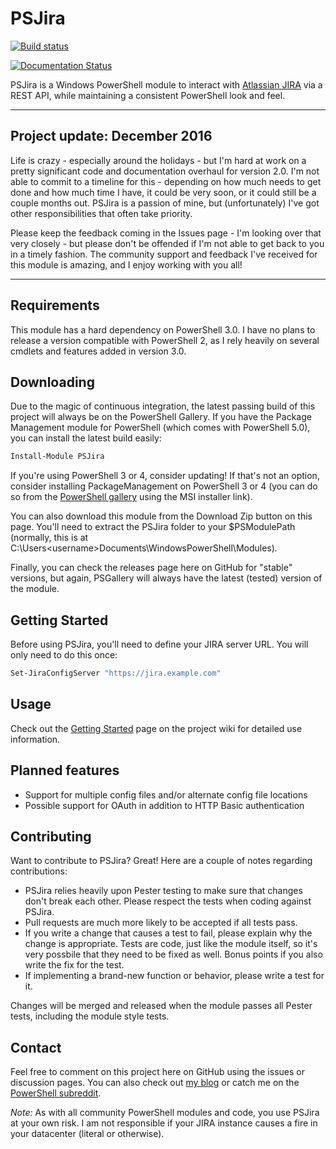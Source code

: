 # PSJira

[![Build status](https://ci.appveyor.com/api/projects/status/rog7nhvpfu58xrxu?svg=true)](https://ci.appveyor.com/project/JoshuaT/psjira)

[![Documentation Status](https://readthedocs.org/projects/psjira/badge/?version=latest)](http://psjira.readthedocs.io/en/latest/?badge=latest)

PSJira is a Windows PowerShell module to interact with [Atlassian JIRA](https://www.atlassian.com/software/jira) via a REST API, while maintaining a consistent PowerShell look and feel.

---

## Project update: December 2016
Life is crazy - especially around the holidays - but I'm hard at work on a pretty significant code and documentation overhaul for version 2.0. I'm not able to commit to a timeline for this - depending on how much needs to get done and how much time I have, it could be very soon, or it could still be a couple months out. PSJira is a passion of mine, but (unfortunately) I've got other responsibilities that often take priority.

Please keep the feedback coming in the Issues page - I'm looking over that very closely - but please don't be offended if I'm not able to get back to you in a timely fashion. The community support and feedback I've received for this module is amazing, and I enjoy working with you all!

---

## Requirements

This module has a hard dependency on PowerShell 3.0.  I have no plans to release a version compatible with PowerShell 2, as I rely heavily on several cmdlets and features added in version 3.0.

## Downloading

Due to the magic of continuous integration, the latest passing build of this project will always be on the PowerShell Gallery. If you have the Package Management module for PowerShell (which comes with PowerShell 5.0), you can install the latest build easily:

```powershell
Install-Module PSJira
```

If you're using PowerShell 3 or 4, consider updating! If that's not an option, consider installing PackageManagement on PowerShell 3 or 4 (you can do so from the [PowerShell gallery](https://www.powershellgallery.com/) using the MSI installer link).

You can also download this module from the Download Zip button on this page.  You'll need to extract the PSJira folder to your $PSModulePath (normally, this is at C:\Users\<username>Documents\WindowsPowerShell\Modules).

Finally, you can check the releases page here on GitHub for "stable" versions, but again, PSGallery will always have the latest (tested) version of the module.

## Getting Started

Before using PSJira, you'll need to define your JIRA server URL.  You will only need to do this once:

```powershell
Set-JiraConfigServer "https://jira.example.com"
```

## Usage

Check out the [Getting Started](https://github.com/replicaJunction/PSJira/wiki/Getting-Started) page on the project wiki for detailed use information.

## Planned features
* Support for multiple config files and/or alternate config file locations
* Possible support for OAuth in addition to HTTP Basic authentication

## Contributing
Want to contribute to PSJira?  Great! Here are a couple of notes regarding contributions:

* PSJira relies heavily upon Pester testing to make sure that changes don't break each other.  Please respect the tests when coding against PSJira.
* Pull requests are much more likely to be accepted if all tests pass.
* If you write a change that causes a test to fail, please explain why the change is appropriate.  Tests are code, just like the module itself, so it's very possbile that they need to be fixed as well.  Bonus points if you also write the fix for the test.
* If implementing a brand-new function or behavior, please write a test for it.

Changes will be merged and released when the module passes all Pester tests, including the module style tests.

## Contact

Feel free to comment on this project here on GitHub using the issues or discussion pages.  You can also check out [my blog](http://replicajunction.github.io/) or catch me on the [PowerShell subreddit](https://www.reddit.com/r/powershell).

*Note:* As with all community PowerShell modules and code, you use PSJira at your own risk.  I am not responsible if your JIRA instance causes a fire in your datacenter (literal or otherwise).
